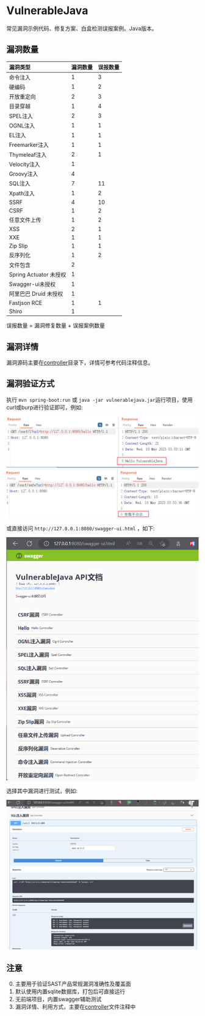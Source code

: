 # VulnerableJava

常见漏洞示例代码、修复方案、白盒检测误报案例。Java版本。

## 漏洞数量

| 漏洞类型 | 漏洞数量 | 误报数量 |
| :------ | :------ | :------- |
| 命令注入 | 1 | 3 |
| 硬编码   | 1 | 2 |
| 开放重定向 | 2 | 3 |
| 目录穿越 | 1 | 4 |
| SPEL注入 | 2 | 3 |
| OGNL注入 | 1 | 1 |
| EL注入 | 1 | 1 |
| Freemarker注入 | 1 | 1 |
| Thymeleaf注入 | 2 | 1 |
| Velocity注入 | 1 | |
| Groovy注入 | 4 | |
| SQL注入 | 7 | 11 |
| Xpath注入 | 1 | 2 |
| SSRF | 4 | 10 |
| CSRF | 1 | 2 |
| 任意文件上传 | 1 | 2 |
| XSS | 2 | 1 |
| XXE | 1 | 1 |
| Zip Slip | 1 | 1 |
| 反序列化 | 1 | 2 |
| 文件包含 | 2 | |
| Spring Actuator 未授权 | 1 | |
| Swagger-ui未授权 | 1 | |
| 阿里巴巴 Druid 未授权 | 1 | |
| Fastjson RCE | 1 | 1 |
| Shiro | 1 | |

误报数量 = 漏洞修复数量 + 误报案例数量

## 漏洞详情

漏洞源码主要在[controller](./src/main/java/com/example/vulnerablejava/controller/)目录下，详情可参考代码注释信息。

## 漏洞验证方式

执行 `mvn spring-boot:run` 或 `java -jar vulnerablejava.jar`运行项目，使用curl或burp进行验证即可，例如:

![burp](./docs/imgs/burp.png)

或直接访问 `http://127.0.0.1:8080/swagger-ui.html` ，如下:

![swagger](./docs/imgs/swagger.png)

选择其中漏洞进行测试，例如:

![swagger](./docs/imgs/swagger2.png)

## 注意

0. 主要用于验证SAST产品常规漏洞准确性及覆盖面
1. 默认使用内置sqlite数据库，打包后可直接运行
2. 无前端项目，内置swagger辅助测试
3. 漏洞详情、利用方式，主要在[controller](./src/main/java/com/example/vulnerablejava/controller/)文件注释中
